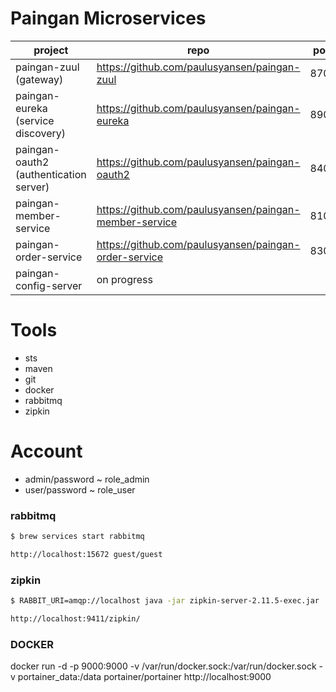 # Paingan Microservices
| project | repo | port |
|------ | ------ | ------ |
|paingan-zuul (gateway)|https://github.com/paulusyansen/paingan-zuul|8700|
|paingan-eureka (service discovery)|https://github.com/paulusyansen/paingan-eureka|8900|
|paingan-oauth2 (authentication server)|https://github.com/paulusyansen/paingan-oauth2|8400|
|paingan-member-service|https://github.com/paulusyansen/paingan-member-service|8100|
|paingan-order-service|https://github.com/paulusyansen/paingan-order-service|8300|
|paingan-config-server|on progress||


# Tools
- sts
- maven
- git
- docker
- rabbitmq
- zipkin

# Account
- admin/password ~ role_admin
- user/password ~ role_user

### rabbitmq
```sh
$ brew services start rabbitmq
```
```sh
http://localhost:15672 guest/guest
```

### zipkin
```sh
$ RABBIT_URI=amqp://localhost java -jar zipkin-server-2.11.5-exec.jar 
```
```sh
http://localhost:9411/zipkin/
```

### DOCKER
docker run -d -p 9000:9000 -v /var/run/docker.sock:/var/run/docker.sock -v portainer_data:/data portainer/portainer
http://localhost:9000
